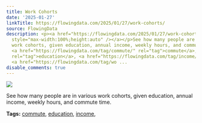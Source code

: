 ```yaml
---
title: Work Cohorts
date: '2025-01-27'
linkTitle: https://flowingdata.com/2025/01/27/work-cohorts/
source: FlowingData
description: <p><a href="https://flowingdata.com/2025/01/27/work-cohorts/"><img src="https://flowingdata.com/wp-content/uploads/2025/01/work-cohorts-featured-image-1-750x477.png"
  style="max-width:100%;height:auto" /></a></p>See how many people are in various
  work cohorts, given education, annual income, weekly hours, and commute time.<p><strong>Tags:</strong>
  <a href="https://flowingdata.com/tag/commute/" rel="tag">commute</a>, <a href="https://flowingdata.com/tag/education/"
  rel="tag">education</a>, <a href="https://flowingdata.com/tag/income/" rel="tag">income</a>,
  <a href="https://flowingdata.com/tag/wo ...
disable_comments: true
---
```

<p><a href="https://flowingdata.com/2025/01/27/work-cohorts/"><img src="https://flowingdata.com/wp-content/uploads/2025/01/work-cohorts-featured-image-1-750x477.png" style="max-width:100%;height:auto" /></a></p>See how many people are in various work cohorts, given education, annual income, weekly hours, and commute time.<p><strong>Tags:</strong> <a href="https://flowingdata.com/tag/commute/" rel="tag">commute</a>, <a href="https://flowingdata.com/tag/education/" rel="tag">education</a>, <a href="https://flowingdata.com/tag/income/" rel="tag">income</a>, <a href="https://flowingdata.com/tag/wo ...